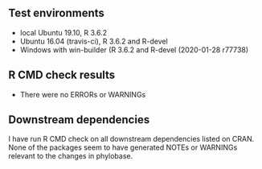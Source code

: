 ## Test environments

- local Ubuntu 19.10, R 3.6.2
- Ubuntu 16.04 (travis-ci), R 3.6.2 and R-devel
- Windows with win-builder (R 3.6.2 and R-devel (2020-01-28 r77738)


## R CMD check results

- There were no ERRORs or WARNINGs


## Downstream dependencies

I have run R CMD check on all downstream dependencies listed on CRAN. None of
the packages seem to have generated NOTEs or WARNINGs relevant to the changes in
phylobase.
